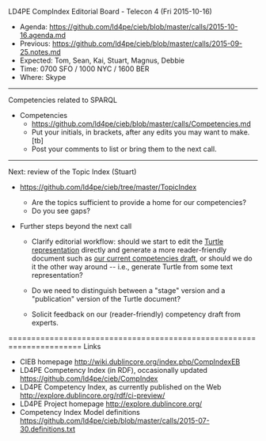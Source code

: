 LD4PE CompIndex Editorial Board - Telecon 4 (Fri 2015-10-16)

* Agenda:   https://github.com/ld4pe/cieb/blob/master/calls/2015-10-16.agenda.md
* Previous: https://github.com/ld4pe/cieb/blob/master/calls/2015-09-25.notes.md
* Expected: Tom, Sean, Kai, Stuart, Magnus, Debbie
* Time:     0700 SFO / 1000 NYC / 1600 BER
* Where:    Skype

----------------------------------------------------------------------
Competencies related to SPARQL

* Competencies
  * https://github.com/ld4pe/cieb/blob/master/calls/Competencies.md
  * Put your initials, in brackets, after any edits you may want to make. [tb]
  * Post your comments to list or bring them to the next call.

----------------------------------------------------------------------
Next: review of the Topic Index (Stuart)

* https://github.com/ld4pe/cieb/tree/master/TopicIndex
  * Are the topics sufficient to provide a home for our competencies?
  * Do you see gaps?

* Further steps beyond the next call
  * Clarify editorial workflow: should we start to edit the
    [Turtle representation](https://github.com/ld4pe/cieb/blob/master/CompIndex/CompIndex.ttl)
    directly and generate a more reader-friendly document such as 
    [our current competencies draft](https://github.com/ld4pe/cieb/blob/master/calls/Competencies.md),
    or should we do it the other way around -- i.e., generate Turtle 
    from some text representation?

  * Do we need to distinguish between a "stage" version and a "publication"
    version of the Turtle document?

  * Solicit feedback on our (reader-friendly) competency draft from experts.

======================================================================
Links

-  CIEB homepage
   http://wiki.dublincore.org/index.php/CompIndexEB
-  LD4PE Competency Index (in RDF), occasionally updated
   https://github.com/ld4pe/cieb/CompIndex
-  LD4PE Competency Index, as currently published on the Web
   http://explore.dublincore.org/rdf/ci-preview/
-  LD4PE Project homepage
   http://explore.dublincore.org/
-  Competency Index Model definitions
   https://github.com/ld4pe/cieb/blob/master/calls/2015-07-30.definitions.txt

